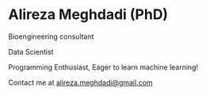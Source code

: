<meta name="description" content="This is an example of a meta description. This will often show up in search results.">

# Alireza Meghdadi (PhD)

Bioengineering consultant

Data Scientist

Programming Enthusiast, Eager to learn machine learning!

Contact me at alireza.meghdadi@gmail.com

<!---
aliizzzzz/aliizzzzz is a ✨ special ✨ repository because its `README.md` (this file) appears on your GitHub profile.
You can click the Preview link to take a look at your changes.
--->
